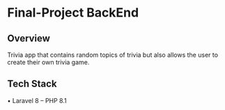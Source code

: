 # Final-Project BackEnd
## Overview
Trivia app that contains random topics of trivia but also allows the user to create their own trivia game.

## Tech Stack
•	Laravel 8 – PHP 8.1
